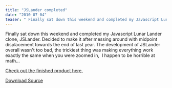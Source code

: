 ```yaml
---
title: "JSLander completed"
date: "2010-07-04"
teaser: " Finally sat down this weekend and completed my Javascript Lunar Lander clone, JSLander. Decided to make it after messing around with midpoint displacement towards the end of last year. The development of JSLander overall wasn't too bad, the trickiest thing was making everything work exactly the same when you were zoomed in..."
---
```


Finally sat down this weekend and completed my Javascript Lunar Lander clone, JSLander. Decided to make it after messing around with midpoint displacement towards the end of last year. The development of JSLander overall wasn't too bad, the trickiest thing was making everything work exactly the same when you were zoomed in,  I happen to be horrible at math...

[Check out the finished product here.](http://www.somethinghitme.com/projects/jslander/)

[Download Source](http://www.somethinghitme.com/projects/jslander/download/jslander.zip)
